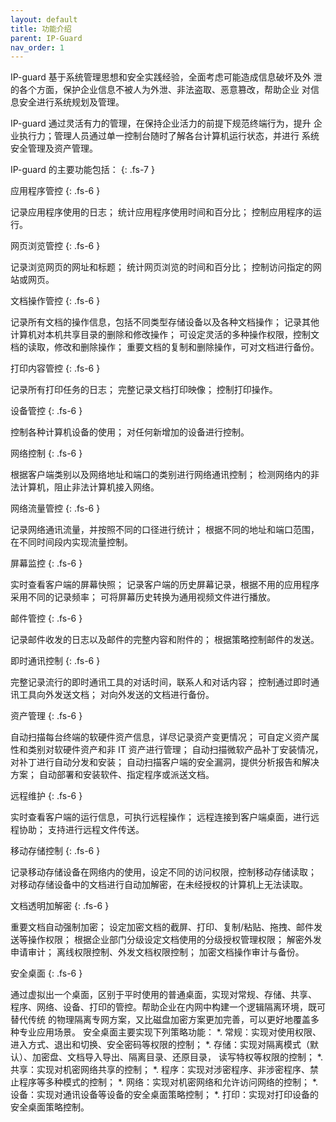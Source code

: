 ```yaml
---
layout: default
title: 功能介绍
parent: IP-Guard
nav_order: 1
---
```


IP-guard 基于系统管理思想和安全实践经验，全面考虑可能造成信息破坏及外
泄的各个方面，保护企业信息不被人为外泄、非法盗取、恶意篡改，帮助企业
对信息安全进行系统规划及管理。

IP-guard 通过灵活有力的管理，在保持企业活力的前提下规范终端行为，提升
企业执行力；管理人员通过单一控制台随时了解各台计算机运行状态，并进行
系统安全管理及资产管理。

IP-guard 的主要功能包括：
{: .fs-7 }

应用程序管控
{: .fs-6 }

记录应用程序使用的日志；
统计应用程序使用时间和百分比；
控制应用程序的运行。

网页浏览管控
{: .fs-6 }

记录浏览网页的网址和标题；
统计网页浏览的时间和百分比；
控制访问指定的网站或网页。

文档操作管控
{: .fs-6 }

记录所有文档的操作信息，包括不同类型存储设备以及各种文档操作；
记录其他计算机对本机共享目录的删除和修改操作；
可设定灵活的多种操作权限，控制文档的读取，修改和删除操作；
重要文档的复制和删除操作，可对文档进行备份。

打印内容管控
{: .fs-6 }

记录所有打印任务的日志；
完整记录文档打印映像；
控制打印操作。

设备管控
{: .fs-6 }

控制各种计算机设备的使用；
对任何新增加的设备进行控制。

网络控制
{: .fs-6 }

根据客户端类别以及网络地址和端口的类别进行网络通讯控制；
检测网络内的非法计算机，阻止非法计算机接入网络。

网络流量管控
{: .fs-6 }

记录网络通讯流量，并按照不同的口径进行统计；
根据不同的地址和端口范围，在不同时间段内实现流量控制。

屏幕监控
{: .fs-6 }

实时查看客户端的屏幕快照；
记录客户端的历史屏幕记录，根据不用的应用程序采用不同的记录频率；
可将屏幕历史转换为通用视频文件进行播放。

邮件管控
{: .fs-6 }

记录邮件收发的日志以及邮件的完整内容和附件的；
根据策略控制邮件的发送。

即时通讯控制
{: .fs-6 }

完整记录流行的即时通讯工具的对话时间，联系人和对话内容；
控制通过即时通讯工具向外发送文档；
对向外发送的文档进行备份。

资产管理
{: .fs-6 }

自动扫描每台终端的软硬件资产信息，详尽记录资产变更情况；
可自定义资产属性和类别对软硬件资产和非 IT 资产进行管理；
自动扫描微软产品补丁安装情况，对补丁进行自动分发和安装；
自动扫描客户端的安全漏洞，提供分析报告和解决方案；
自动部署和安装软件、指定程序或派送文档。

远程维护
{: .fs-6 }

实时查看客户端的运行信息，可执行远程操作；
远程连接到客户端桌面，进行远程协助；
支持进行远程文件传送。

移动存储控制
{: .fs-6 }

记录移动存储设备在网络内的使用，设定不同的访问权限，控制移动存储读取；
对移动存储设备中的文档进行自动加解密，在未经授权的计算机上无法读取。

文档透明加解密
{: .fs-6 }

重要文档自动强制加密；
设定加密文档的截屏、打印、复制/粘贴、拖拽、邮件发送等操作权限；
根据企业部门分级设定文档使用的分级授权管理权限；
解密外发申请审计；
离线权限控制、外发文档权限控制；
加密文档操作审计与备份。

安全桌面
{: .fs-6 }

通过虚拟出一个桌面，区别于平时使用的普通桌面，实现对常规、存储、共享、
程序、网络、设备、打印的管控。帮助企业在内网中构建一个逻辑隔离环境，既可替代传统
的物理隔离专网方案，又比磁盘加密方案更加完善，可以更好地覆盖多种专业应用场景。
安全桌面主要实现下列策略功能：
*. 常规：实现对使用权限、进入方式、退出和切换、安全密码等权限的控制；
*. 存储：实现对隔离模式（默认）、加密盘、文档导入导出、隔离目录、还原目录，
读写特权等权限的控制；
*. 共享：实现对机密网络共享的控制；
*. 程序：实现对涉密程序、非涉密程序、禁止程序等多种模式的控制；
*. 网络：实现对机密网络和允许访问网络的控制；
*. 设备：实现对通讯设备等设备的安全桌面策略控制；
*. 打印：实现对打印设备的安全桌面策略控制。

